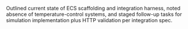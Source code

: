 Outlined current state of ECS scaffolding and integration harness, noted absence of temperature-control systems, and staged follow-up tasks for simulation implementation plus HTTP validation per integration spec.
